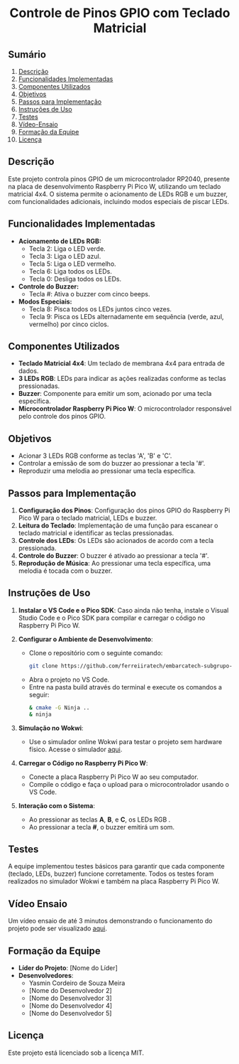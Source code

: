 <h1 align="center">Controle de Pinos GPIO com Teclado Matricial</h1>

## Sumário

1. [Descrição](#descrição)  
2. [Funcionalidades Implementadas](#funcionalidades-implementadas)  
3. [Componentes Utilizados](#componentes-utilizados)  
4. [Objetivos](#objetivos)  
5. [Passos para Implementação](#passos-para-implementação)   
6. [Instruções de Uso](#instruções-de-uso)  
7. [Testes](#testes)  
8. [Vídeo-Ensaio](#video-ensaio)  
9. [Formação da Equipe](#formação-da-equipe)  
10. [Licença](#licença)  

## Descrição

Este projeto controla pinos GPIO de um microcontrolador RP2040, presente na placa de desenvolvimento Raspberry Pi Pico W, utilizando um teclado matricial 4x4. O sistema permite o acionamento de LEDs RGB e um buzzer, com funcionalidades adicionais, incluindo modos especiais de piscar LEDs.

## Funcionalidades Implementadas

- **Acionamento de LEDs RGB:**
    - Tecla 2: Liga o LED verde.
    - Tecla 3: Liga o LED azul.
    - Tecla 5: Liga o LED vermelho.
    - Tecla 6: Liga todos os LEDs.
    - Tecla 0: Desliga todos os LEDs.
- **Controle do Buzzer:**
    - Tecla #: Ativa o buzzer com cinco beeps.
- **Modos Especiais:**
    - Tecla 8: Pisca todos os LEDs juntos cinco vezes.
    - Tecla 9: Pisca os LEDs alternadamente em sequência (verde, azul, vermelho) por cinco ciclos.

## Componentes Utilizados

- **Teclado Matricial 4x4**: Um teclado de membrana 4x4 para entrada de dados.
- **3 LEDs RGB**: LEDs para indicar as ações realizadas conforme as teclas pressionadas.
- **Buzzer**: Componente para emitir um som, acionado por uma tecla específica.
- **Microcontrolador Raspberry Pi Pico W**: O microcontrolador responsável pelo controle dos pinos GPIO.

## Objetivos

- Acionar 3 LEDs RGB conforme as teclas 'A', 'B' e 'C'.
- Controlar a emissão de som do buzzer ao pressionar a tecla '#'.
- Reproduzir uma melodia ao pressionar uma tecla específica.

## Passos para Implementação

1. **Configuração dos Pinos**: Configuração dos pinos GPIO do Raspberry Pi Pico W para o teclado matricial, LEDs e buzzer.
2. **Leitura do Teclado**: Implementação de uma função para escanear o teclado matricial e identificar as teclas pressionadas.
3. **Controle dos LEDs**: Os LEDs são acionados de acordo com a tecla pressionada.
4. **Controle do Buzzer**: O buzzer é ativado ao pressionar a tecla '#'.
5. **Reprodução de Música**: Ao pressionar uma tecla específica, uma melodia é tocada com o buzzer.

## Instruções de Uso

1. **Instalar o VS Code e o Pico SDK**: Caso ainda não tenha, instale o Visual Studio Code e o Pico SDK para compilar e carregar o código no Raspberry Pi Pico W.
   
2. **Configurar o Ambiente de Desenvolvimento**:
   - Clone o repositório com o seguinte comando:
     ```bash
     git clone https://github.com/ferreiiratech/embarcatech-subgrupo-06-microcontroladores-gpio.git
     ```
   - Abra o projeto no VS Code.
   - Entre na pasta build através do terminal e execute os comandos a seguir:
     ```bash
     & cmake -G Ninja ..
     & ninja
     ```

3. **Simulação no Wokwi**:
   - Use o simulador online Wokwi para testar o projeto sem hardware físico. Acesse o simulador [aqui](https://wokwi.com/projects/420344440238547969).
   
4. **Carregar o Código no Raspberry Pi Pico W**:
   - Conecte a placa Raspberry Pi Pico W ao seu computador.
   - Compile o código e faça o upload para o microcontrolador usando o VS Code.
   
5. **Interação com o Sistema**:
   - Ao pressionar as teclas **A**, **B**, e **C**, os LEDs RGB .
   - Ao pressionar a tecla **#**, o buzzer emitirá um som.

## Testes

A equipe implementou testes básicos para garantir que cada componente (teclado, LEDs, buzzer) funcione corretamente. Todos os testes foram realizados no simulador Wokwi e também na placa Raspberry Pi Pico W.

## Vídeo Ensaio

Um vídeo ensaio de até 3 minutos demonstrando o funcionamento do projeto pode ser visualizado [aqui](https://www.dropbox.com/scl/fi/va5dp18ahzarjyd6z8boh/2025-01-09-16-29-53.mkv?rlkey=j93icbgjf3m080d1tyde33fxz&dl=0).

## Formação da Equipe

- **Líder do Projeto**: [Nome do Líder]
- **Desenvolvedores**:
  - Yasmin Cordeiro de Souza Meira
  - [Nome do Desenvolvedor 2]
  - [Nome do Desenvolvedor 3]
  - [Nome do Desenvolvedor 4]
  - [Nome do Desenvolvedor 5]

## Licença

Este projeto está licenciado sob a licença MIT.


